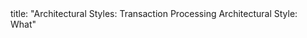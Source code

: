 <frontmatter>
title: "Architectural Styles: Transaction Processing Architectural Style: What"
</frontmatter>

<include src="unit-inPage-asFlat.md" boilerplate />